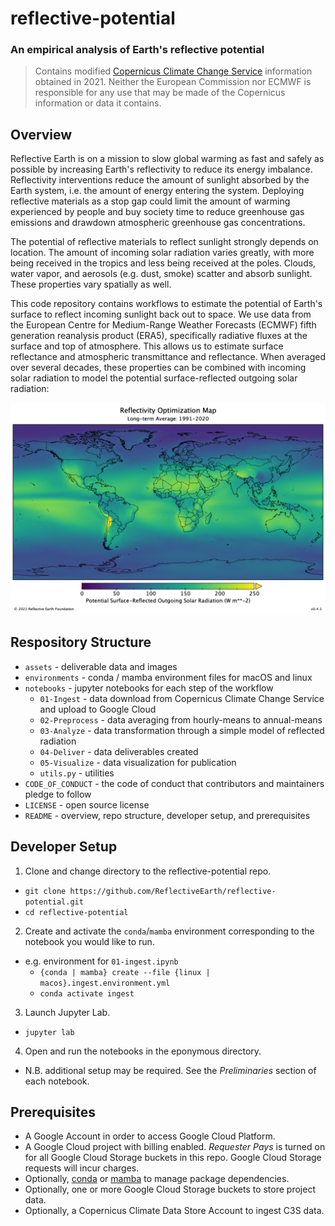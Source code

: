# reflective-potential
### An empirical analysis of Earth's reflective potential

> Contains modified [Copernicus Climate Change Service](https://climate.copernicus.eu/) information
> obtained in 2021. Neither the European Commission nor ECMWF is responsible for any use that may
> be made of the Copernicus information or data it contains.

## Overview

Reflective Earth is on a mission to slow global warming as fast and safely as
possible by increasing Earth's reflectivity to reduce its energy imbalance.
Reflectivity interventions reduce the amount of sunlight absorbed by the Earth
system, i.e. the amount of energy entering the system. Deploying reflective
materials as a stop gap could limit the amount of warming experienced by people
and buy society time to reduce greenhouse gas emissions and drawdown atmospheric
greenhouse gas concentrations.

The potential of reflective materials to reflect sunlight strongly depends on
location. The amount of incoming solar radiation varies greatly, with more
being received in the tropics and less being received at the poles. Clouds,
water vapor, and aerosols (e.g. dust, smoke) scatter and absorb sunlight. These
properties vary spatially as well.

This code repository contains workflows to estimate the potential of Earth's
surface to reflect incoming sunlight back out to space. We use data from the
European Centre for Medium-Range Weather Forecasts (ECMWF) fifth generation
reanalysis product (ERA5), specifically radiative fluxes at the surface
and top of atmosphere. This allows us to estimate surface reflectance and
atmospheric transmittance and reflectance. When averaged over several decades,
these properties can be combined with incoming solar radiation to model the
potential surface-reflected outgoing solar radiation:

![ROM](https://github.com/ReflectiveEarth/reflective-potential/blob/main/assets/ROM_v041.png)

## Respository Structure

* `assets` - deliverable data and images
* `environments` - conda / mamba environment files for macOS and linux
* `notebooks` - jupyter notebooks for each step of the workflow
  * `01-Ingest` - data download from Copernicus Climate Change Service and upload to Google Cloud
  * `02-Preprocess` - data averaging from hourly-means to annual-means
  * `03-Analyze` - data transformation through a simple model of reflected radiation
  * `04-Deliver` - data deliverables created
  * `05-Visualize` - data visualization for publication
  * `utils.py` - utilities
* `CODE_OF_CONDUCT` - the code of conduct that contributors and maintainers pledge to follow 
* `LICENSE` - open source license
* `README` - overview, repo structure, developer setup, and prerequisites

## Developer Setup

1. Clone and change directory to the reflective-potential repo.
  * `git clone https://github.com/ReflectiveEarth/reflective-potential.git`
  * `cd reflective-potential`
2. Create and activate the `conda`/`mamba` environment corresponding to the notebook you would like to run.
  * e.g. environment for `01-ingest.ipynb`
    * `{conda | mamba} create --file {linux | macos}.ingest.environment.yml`
    * `conda activate ingest`
3. Launch Jupyter Lab.
  * `jupyter lab`
4. Open and run the  notebooks in the eponymous directory.
  * N.B. additional setup may be required. See the *Preliminaries* section of
    each notebook.

## Prerequisites

* A Google Account in order to access Google Cloud Platform.
* A Google Cloud project with billing enabled. *Requester Pays* is turned on for all Google Cloud Storage buckets in this repo. Google Cloud Storage requests will incur charges.
* Optionally, [conda](https://docs.conda.io/en/latest/miniconda.html) or [mamba](https://mamba.readthedocs.io/en/latest/) to manage package dependencies.
* Optionally, one or more Google Cloud Storage buckets to store project data.
* Optionally, a Copernicus Climate Data Store Account to ingest C3S data.
